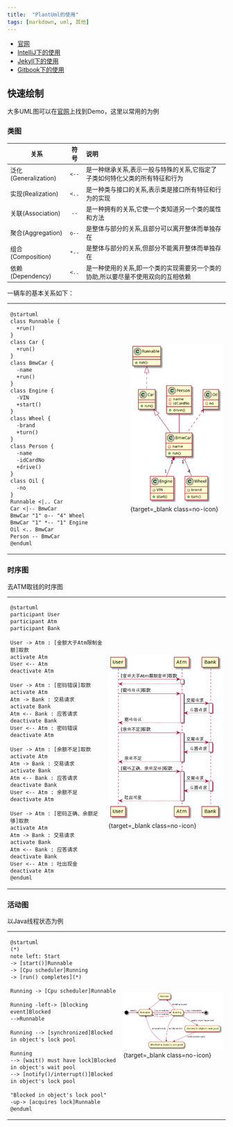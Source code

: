 ```yaml
---
title:  "PlantUml的使用"
tags: [markdown, uml, 其他]
---
```


- [官网](http://plantuml.com)
- [IntelliJ下的使用](http://blog.csdn.net/imduan/article/details/53857921)
- [Jekyll下的使用](https://github.com/yjpark/jekyll-plantuml)
- [Gitbook下的使用](https://github.com/lyhcode/gitbook-plugin-plantuml)

## 快速绘制

大多UML图可以在[官网](http://plantuml.com)上找到Demo，这里以常用的为例

### 类图

| 关系                 |  符号   | 说明                                        |
|--------------------|:-----:|:------------------------------------------|
| 泛化(Generalization) | `<--` | 是一种继承关系,表示一般与特殊的关系,它指定了子类如何特化父类的所有特征和行为   |
| 实现(Realization)    | `<..` | 是一种类与接口的关系,表示类是接口所有特征和行为的实现               |
| 关联(Association)    | `--`  | 是一种拥有的关系,它使一个类知道另一个类的属性和方法                |
| 聚合(Aggregation)    | `o--` | 是整体与部分的关系,且部分可以离开整体而单独存在                  |
| 组合(Composition)    | `*--` | 是整体与部分的关系,但部分不能离开整体而单独存在                  |
| 依赖(Dependency)     | `<..` | 是一种使用的关系,即一个类的实现需要另一个类的协助,所以要尽量不使用双向的互相依赖 |

一辆车的基本关系如下：

<table>
<tr>
<td>

```plantuml
@startuml
class Runnable {
  +run()
}
class Car {
  +run()
}
class BmwCar {
  -name
  +run()
}
class Engine {
  -VIN
  +start()
}
class Wheel {
  -brand
  +turn()
}
class Person {
  -name
  -idCardNo
  +drive()
}
class Oil {
  -no
}
Runnable <|.. Car
Car <|-- BmwCar
BmwCar "1" o-- "4" Wheel
BmwCar "1" *-- "1" Engine
Oil <.. BmwCar
Person -- BmwCar
@enduml
```

</td>
<td width="45%">

[![p1][1]][1]{target=_blank class=no-icon}

</td>
</tr>
</table>

### 时序图

去ATM取钱的时序图

<table>
<tr>
<td>

```plantuml
@startuml
participant User
participant Atm
participant Bank

User -> Atm : [金额大于Atm限制金额]取款
activate Atm
User <-- Atm
deactivate Atm

User -> Atm : [密码错误]取款
activate Atm
Atm -> Bank : 交易请求
activate Bank
Atm <-- Bank : 应答请求
deactivate Bank
User <-- Atm : 密码错误
deactivate Atm

User -> Atm : [余额不足]取款
activate Atm
Atm -> Bank : 交易请求
activate Bank
Atm <-- Bank : 应答请求
deactivate Bank
User <-- Atm : 余额不足
deactivate Atm

User -> Atm : [密码正确、余额足够]取款
activate Atm
Atm -> Bank : 交易请求
activate Bank
Atm <-- Bank : 应答请求
deactivate Bank
User <-- Atm : 吐出现金
deactivate Atm
@enduml
```

</td>
<td width="55%">

[![p2][2]][2]{target=_blank class=no-icon}

</td>
</tr>
</table>

### 活动图

以Java线程状态为例

<table>
<tr>
<td>

```plantuml
@startuml
(*)
note left: Start
-> [start()]Runnable
-> [Cpu scheduler]Running
-> [run() completes](*)

Running -> [Cpu scheduler]Runnable

Running -left-> [blocking event]Blocked
-->Runnable

Running --> [synchronized]Blocked in object's lock pool

Running
--> [wait() must have lock]Blocked in object's wait pool
--> [notify()/interrupt()]Blocked in object's lock pool

"Blocked in object's lock pool"
-up-> [acquires lock]Runnable
@enduml
```

</td>
<td>

[![p3][3]][3]{target=_blank class=no-icon}

</td>
</tr>
</table>

[1]: /assets/2017/09-25/class-diagram.png
[2]: /assets/2017/09-25/sequence-diagram.png
[3]: /assets/2017/09-25/state-diagram.png
